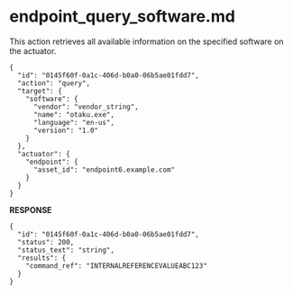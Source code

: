 
# endpoint_query_software.md

This action retrieves all available information on the specified software on the actuator.

```
{
  "id": "0145f60f-0a1c-406d-b0a0-06b5ae01fdd7",
  "action": "query",
  "target": {
    "software": {
      "vendor": "vendor_string",
      "name": "otaku.exe",
      "language": "en-us",
      "version": "1.0"
    }
  },
  "actuator": {
    "endpoint": {
      "asset_id": "endpoint6.example.com"
    }
  }
}
```

**RESPONSE**

```
{
  "id": "0145f60f-0a1c-406d-b0a0-06b5ae01fdd7",
  "status": 200,
  "status_text": "string",
  "results": {
    "command_ref": "INTERNALREFERENCEVALUEABC123"
  }
}
```
